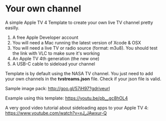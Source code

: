 # Your own channel

A simple Apple TV 4 Template to create your own live TV channel pretty easilly.
1) A free Apple Developer account
2) You will need a Mac running the latest version of Xcode & OSX
3) You will need a live TV or radio source (format: m3u8). You should test the link with VLC to make sure it's working
4) An Apple TV 4th generation (the new one)
5) A USB-C cable to sideload your channel

Template is by default using the NASA TV channel. You just need to add your own channels in the **tvstreams.json** file. Check if your json file is valid.

Sample image pack: http://goo.gl/57iH97?gdriveurl

Example using this template: https://youtu.be/pb__gc8hOL4

A very good video tutorial about sideloading apps to your Apple TV 4: https://www.youtube.com/watch?v=xJ_JAwxur-Q


